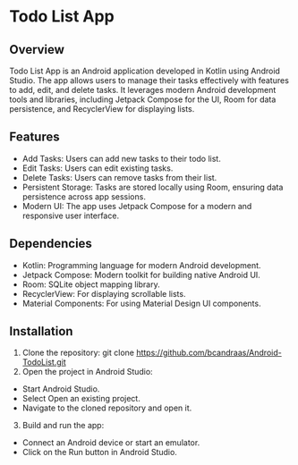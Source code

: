 # Todo List App

## Overview
Todo List App is an Android application developed in Kotlin using Android Studio. The app allows users to manage their tasks effectively with features to add, edit, and delete tasks. It leverages modern Android development tools and libraries, including Jetpack Compose for the UI, Room for data persistence, and RecyclerView for displaying lists.

## Features
- Add Tasks: Users can add new tasks to their todo list.
- Edit Tasks: Users can edit existing tasks.
- Delete Tasks: Users can remove tasks from their list.
- Persistent Storage: Tasks are stored locally using Room, ensuring data persistence across app sessions.
- Modern UI: The app uses Jetpack Compose for a modern and responsive user interface.

## Dependencies
- Kotlin: Programming language for modern Android development.
- Jetpack Compose: Modern toolkit for building native Android UI.
- Room: SQLite object mapping library.
- RecyclerView: For displaying scrollable lists.
- Material Components: For using Material Design UI components.

## Installation
1. Clone the repository: git clone https://github.com/bcandraas/Android-TodoList.git
2. Open the project in Android Studio:
  - Start Android Studio.
  - Select Open an existing project.
  - Navigate to the cloned repository and open it.
3. Build and run the app:
  - Connect an Android device or start an emulator.
  - Click on the Run button in Android Studio.
